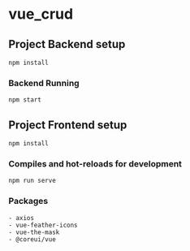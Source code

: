 # vue_crud

## Project Backend setup
```
npm install
```
### Backend Running
```
npm start
```
## Project Frontend setup
```
npm install
```

### Compiles and hot-reloads for development
```
npm run serve
```
### Packages
```
- axios
- vue-feather-icons
- vue-the-mask
- @coreui/vue

```
